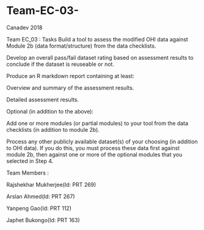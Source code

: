 # Team-EC-03-
Canadev 2018 

Team EC_03 : 
Tasks
Build a tool to assess the modified OHI data against Module 2b (data format/structure) from the data checklists.

Develop an overall pass/fail dataset rating based on assessment results to conclude if the dataset is reuseable or not.

Produce an R markdown report containing at least:

Overview and summary of the assessment results.

Detailed assessment results.

Optional (in addition to the above):

Add one or more modules (or partial modules) to your tool from the data checklists (in addition to module 2b).

Process any other publicly available dataset(s) of your choosing (in addition to OHI data). If you do this, you must process these data first against module 2b, then against one or more of the optional modules that you selected in Step 4.

Team Members :

Rajshekhar Mukherjee(Id: PRT 269)

Arslan Ahmed(Id: PRT 267)

Yanpeng Gao(Id: PRT 112)

Japhet Bukongo(Id: PRT 163)
